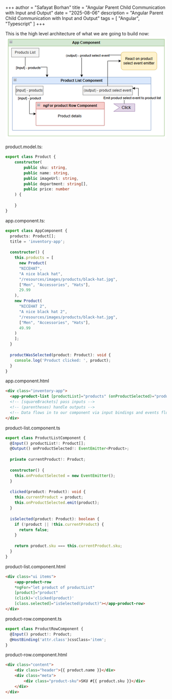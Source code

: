 +++
author = "Safayat Borhan"
title = "Angular Parent Child Communication with Input and Output"
date = "2025-08-06"
description = "Angular Parent Child Communication with Input and Output"
tags = [
    "Angular",
    "Typescript"
]
+++

This is the high level architecture of what we are going to build now: 
![alt text](architecture.png)

product.model.ts:
```typescript
export class Product {
    constructor(
        public sku: string,
        public name: string,
        public imageUrl: string,
        public department: string[],
        public price: number
    ) {

    }
}
```

app.component.ts:
```typescript
export class AppComponent {
  products: Product[];
  title = 'inventory-app';

  constructor() {
    this.products = [
      new Product(
      "NICEHAT",
      "A nice black hat",
      "/resources/images/products/black-hat.jpg",
      ["Men", "Accessories", "Hats"],
      29.99
    ),
    new Product(
      "NICEHAT 2",
      "A nice black hat 2",
      "/resources/images/products/black-hat.jpg",
      ["Men", "Accessories", "Hats"],
      49.99
    )
    ];
  }
  
  productWasSelected(product: Product): void {
    console.log('Product clicked: ', product);
  }
}
```

app.component.html
```html
<div class="inventory-app">
  <app-product-list [productList]="products" (onProductSelected)="productWasSelected($event)"></app-product-list>
  <!-- [squareBrackets] pass inputs -->
  <!-- (parentheses) handle outputs -->
  <!-- Data flows in to our component via input bindings and events flow out of our component through output bindings. -->
</div>
```

product-list.component.ts
```typescript
export class ProductListComponent {
  @Input() productList!: Product[];
  @Output() onProductSelected!: EventEmitter<Product>;

  private currentProduct!: Product;

  constructor() {
    this.onProductSelected = new EventEmitter();
  }

  clicked(product: Product): void {
    this.currentProduct = product;
    this.onProductSelected.emit(product);
  }

  isSelected(product: Product): boolean {
    if (!product || !this.currentProduct) {
      return false;
    }

    return product.sku === this.currentProduct.sku;
  }
}
```

product-list.component.html
```html
<div class="ui items">
    <app-product-row
    *ngFor="let product of productList" 
    [product]="product" 
    (click)='clicked(product)' 
    [class.selected]="isSelected(product)"></app-product-row>
</div>
```

product-row.component.ts
```typescript
export class ProductRowComponent {
  @Input() product!: Product;
  @HostBinding('attr.class')cssClass='item';
}
```

product-row.component.html
```html
<div class="content">
    <div class="header">{{ product.name }}</div>
    <div class="meta">
        <div class="product-sku">SKU #{{ product.sku }}</div>
    </div>
</div>
```